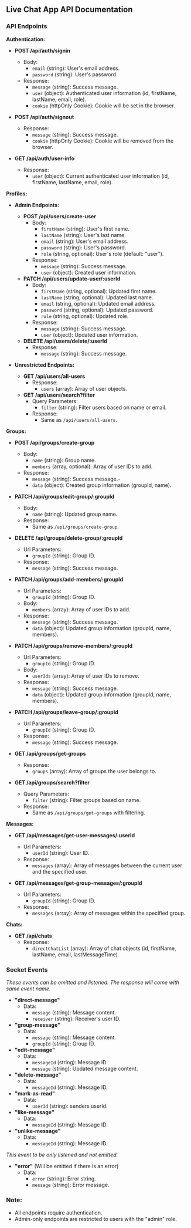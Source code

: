 ## Live Chat App API Documentation

### API Endpoints

**Authentication:**

- **POST /api/auth/signin**

  - Body:
    - `email` (string): User's email address.
    - `password` (string): User's password.
  - Response:
    - `message` (string): Success message.
    - `user` (object): Authenticated user information (id, firstName, lastName, email, role).
    - `cookie` (httpOnly Cookie): Cookie will be set in the browser.

- **POST /api/auth/signout**

  - Response:
    - `message` (string): Success message.
    - `cookie` (httpOnly Cookie): Cookie will be removed from the browser.

- **GET /api/auth/user-info**
  - Response:
    - `user` (object): Current authenticated user information (id, firstName, lastName, email, role).

**Profiles:**

- **Admin Endpoints:**

  - **POST /api/users/create-user**
    - Body:
      - `firstName` (string): User's first name.
      - `lastName` (string): User's last name.
      - `email` (string): User's email address.
      - `password` (string): User's password.
      - `role` (string, optional): User's role (default: "user").
    - Response:
      - `message` (string): Success message.
      - `user` (object): Created user information.
  - **PATCH /api/users/update-user/:userId**
    - Body:
      - `firstName` (string, optional): Updated first name.
      - `lastName` (string, optional): Updated last name.
      - `email` (string, optional): Updated email address.
      - `password` (string, optional): Updated password.
      - `role` (string, optional): Updated role.
    - Response:
      - `message` (string): Success message.
      - `user` (object): Updated user information.
  - **DELETE /api/users/delete/:userId**
    - Response:
      - `message` (string): Success message.

- **Unrestricted Endpoints:**
  - **GET /api/users/all-users**
    - Response:
      - `users` (array): Array of user objects.
  - **GET /api/users/search?filter**
    - Query Parameters:
      - `filter` (string): Filter users based on name or email.
    - Response:
      - Same as `/api/users/all-users`.

**Groups:**

- **POST /api/groups/create-group**

  - Body:
    - `name` (string): Group name.
    - `members` (array, optional): Array of user IDs to add.
  - Response:
    - `message` (string): Success message.-
    - `data` (object): Created group information (groupId, name).

- **PATCH /api/groups/edit-group/:groupId**

  - Body:
    - `name` (string): Updated group name.
  - Response:
    - Same as `/api/groups/create-group`.

- **DELETE /api/groups/delete-group/:groupId**

  - Url Parameters:
    - `groupId` (string): Group ID.
  - Response:
    - `message` (string): Success message.

- **PATCH /api/groups/add-members/:groupId**

  - Url Parameters:
    - `groupId` (string): Group ID.
  - Body:
    - `members` (array): Array of user IDs to add.
  - Response:
    - `message` (string): Success message.
    - `data` (object): Updated group information (groupId, name, members).

- **PATCH /api/groups/remove-members/:groupId**

  - Url Parameters:
    - `groupId` (string): Group ID.
  - Body:
    - `userIds` (array): Array of user IDs to remove.
  - Response:
    - `message` (string): Success message.
    - `data` (object): Updated group information (groupId, name, members).

- **PATCH /api/groups/leave-group/:groupId**

  - Url Parameters:
    - `groupId` (string): Group ID.
  - Response:
    - `message` (string): Success message.

- **GET /api/groups/get-groups**

  - Response:
    - `groups` (array): Array of groups the user belongs to.

- **GET /api/groups/search?filter**
  - Query Parameters:
    - `filter` (string): Filter groups based on name.
  - Response:
    - Same as `/api/groups/get-groups` with filtering.

**Messages:**

- **GET /api/messages/get-user-messages/:userId**

  - Url Parameters:
    - `userId` (string): User ID.
  - Response:
    - `messages` (array): Array of messages between the current user and the specified user.

- **GET /api/messages/get-group-messages/:groupId**
  - Url Parameters:
    - `groupId` (string): Group ID.
  - Response:
    - `messages` (array): Array of messages within the specified group.

**Chats:**

- **GET /api/chats**
  - Response:
    - `directChatList` (array): Array of chat objects (id, firstName, lastName, email, lastMessageTime).

### Socket Events

*These events can be emitted and listened. The response will come with same event name.*

- **"direct-message"**
  - Data:
    - `message` (string): Message content.
    - `receiver` (string): Receiver's user ID.
- **"group-message"**
  - Data:
    - `message` (string): Message content.
    - `groupId` (string): Group ID.
- **"edit-message"**
  - Data:
    - `messageId` (string): Message ID.
    - `message` (string): Updated message content.
- **"delete-message"**
  - Data:
    - `messageId` (string): Message ID.
- **"mark-as-read"**
  - Data:
    - `userId` (string): senders userId.
- **"like-message"**
  - Data:
    - `messageId` (string): Message ID.
- **"unlike-message"**
  - Data:
    - `messageId` (string): Message ID.

*This event to be only listened and not emitted.*

- **"error"** (Will be emitted if there is an error)
  - Data:
    - `error` (string): Error string.
    - `message` (string): Error message.

### Note:

- All endpoints require authentication.
- Admin-only endpoints are restricted to users with the "admin" role.
